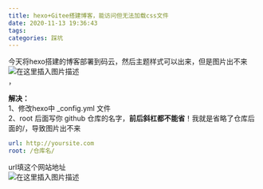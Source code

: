 ```yaml
---
title: hexo+Gitee搭建博客，能访问但无法加载css文件
date: 2020-11-13 19:36:43
tags: 
categories: 踩坑
---
```


<!--more-->

今天将hexo搭建的博客部署到码云，然后主题样式可以出来，但是图片出不来  
![在这里插入图片描述](https://img-blog.csdnimg.cn/20201113193422291.png?x-oss-process=image/watermark,type_ZmFuZ3poZW5naGVpdGk,shadow_10,text_aHR0cHM6Ly9ibG9nLmNzZG4ubmV0L3FxXzIxMDQwNTU5,size_16,color_FFFFFF,t_70#pic_center)  
，

**解决：**  
1、修改hexo中 \_config.yml 文件  
2、root 后面写你 github 仓库的名字，**前后斜杠都不能省**！我就是省略了仓库后面的/，导致图片出不来

```yml
url: http://yoursite.com
root: /仓库名/
```

url填这个网站地址  
![在这里插入图片描述](https://img-blog.csdnimg.cn/20201113193629572.png#pic_center)
